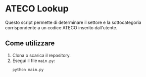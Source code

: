 # ATECO Lookup

Questo script permette di determinare il settore e la sottocategoria corrispondente a un codice ATECO inserito dall'utente.

## Come utilizzare

1. Clona o scarica il repository.
2. Esegui il file `main.py`:
   ```bash
   python main.py

